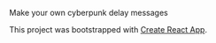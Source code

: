 Make your own cyberpunk delay messages



This project was bootstrapped with [Create React App](https://github.com/facebook/create-react-app).

